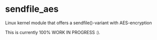 # sendfile_aes
Linux kernel module that offers a sendfile()-variant with AES-encryption

This is currently 100% WORK IN PROGRESS :).

